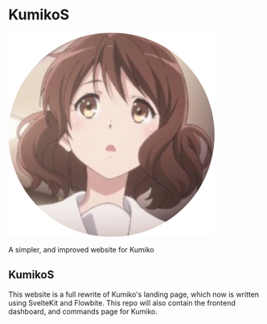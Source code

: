 # KumikoS

![Kumiko](https://raw.githubusercontent.com/No767/Kumiko/dev/assets/kumiko-resized-round.svg)

A simpler, and improved website for Kumiko

## KumikoS

This website is a full rewrite of Kumiko's landing page, which now is written using SvelteKit and Flowbite. This repo will also contain the frontend dashboard, and commands page for Kumiko.
